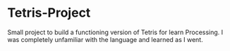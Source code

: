 # Tetris-Project
Small project to build a functioning version of Tetris for learn Processing. I was completely unfamiliar with the language and learned as I went.

